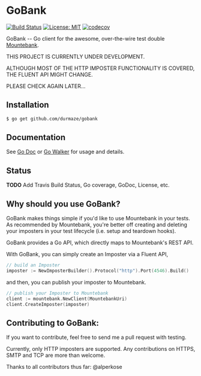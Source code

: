 GoBank
=========

[![Build Status](https://travis-ci.org/durmaze/gobank.svg?branch=master)](https://travis-ci.org/durmaze/gobank)
[![License: MIT](https://img.shields.io/badge/license-MIT-blue.svg)](https://opensource.org/licenses/MIT)
[![codecov](https://codecov.io/gh/durmaze/gobank/branch/master/graph/badge.svg)](https://codecov.io/gh/durmaze/gobank)

GoBank -- Go client for the awesome, over-the-wire test double [Mountebank](http://www.mbtest.org/).

THIS PROJECT IS CURRENTLY UNDER DEVELOPMENT.

ALTHOUGH MOST OF THE HTTP IMPOSTER FUNCTIONALITY IS COVERED, THE FLUENT API MIGHT CHANGE.

PLEASE CHECK AGAIN LATER...

## Installation

```bash
$ go get github.com/durmaze/gobank
```

## Documentation
See [Go Doc](http://godoc.org/github.com/durmaze/gobank) or [Go Walker](http://gowalker.org/github.com/durmaze/gobank) for usage and details.

## Status
**TODO** Add Travis Build Status, Go coverage, GoDoc, License, etc.

## Why should you use GoBank?

GoBank makes things simple if you'd like to use Mountebank in your tests. As recommended by Mountebank, you're better off creating and deleting your imposters in your test lifecycle (i.e. setup and teardown hooks).

GoBank provides a Go API, which directly maps to Mountebank's REST API.

With GoBank, you can simply create an Imposter via a Fluent API,

```go
// build an Imposter
imposter := NewImposterBuilder().Protocol("http").Port(4546).Build()
```
and then, you can publish your imposter to Mountebank.
```go
// publish your Imposter to Mountebank
client := mountebank.NewClient(MountebankUri)
client.CreateImposter(imposter)
```

## Contributing to GoBank:

If you want to contribute, feel free to send me a pull request with testing.

Currently, only HTTP imposters are supported. Any contributions on HTTPS, SMTP and TCP are more than welcome.

Thanks to all contributors thus far:
@alperkose

